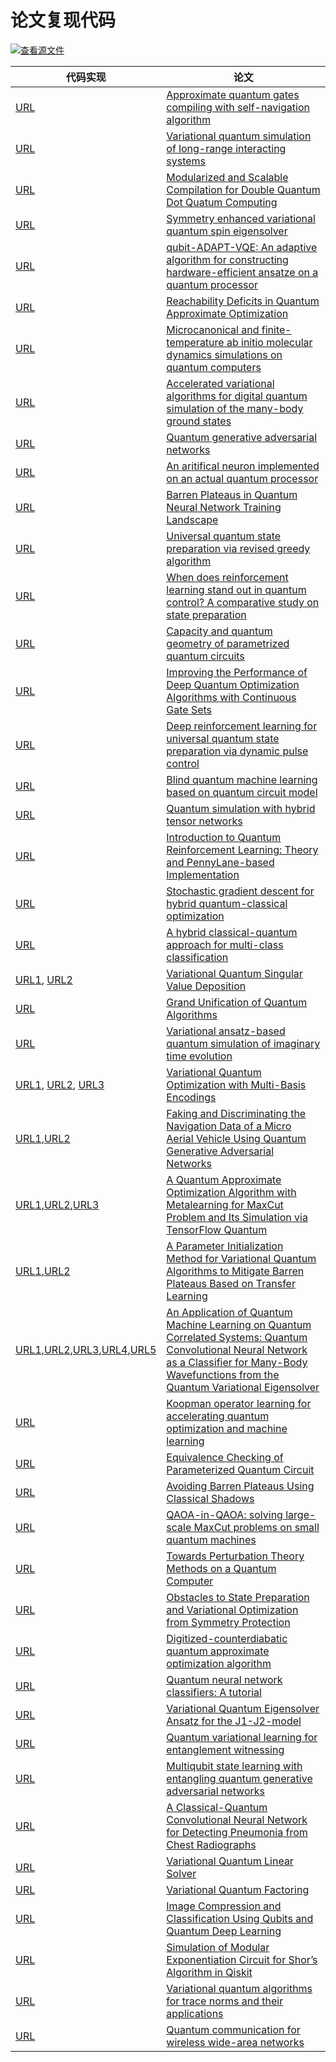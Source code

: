 # 论文复现代码

[![查看源文件](https://mindspore-website.obs.cn-north-4.myhuaweicloud.com/website-images/r2.5.0/resource/_static/logo_source.svg)](https://gitee.com/mindspore/docs/blob/r2.5.0/docs/mindquantum/docs/source_zh_cn/paper_with_code.md)

| 代码实现                                                                                                                                                                                                                                                                                                                                                                                                                                                                                                                                  | 论文                                                                                                                                                                                                                                    |
| ----------------------------------------------------------------------------------------------------------------------------------------------------------------------------------------------------------------------------------------------------------------------------------------------------------------------------------------------------------------------------------------------------------------------------------------------------------------------------------------------------------------------------------------- | --------------------------------------------------------------------------------------------------------------------------------------------------------------------------------------------------------------------------------------- |
| [URL](https://gitee.com/mindspore/mindquantum/blob/research/paper_with_code/approximate_quantum_gates_compilation_with_self_navigation_algorithm/GC_via_SN_algorithm.ipynb)                                                                                                                                                                                                                                                                                                                                                               | [Approximate quantum gates compiling with self-navigation algorithm](https://arxiv.org/abs/2204.02555)                                                                                                                                  |
| [URL](https://gitee.com/mindspore/mindquantum/tree/research/paper_with_code/long_range_vqe)                                                                                                                                                                                                                                                                                                                                                                                                                                               | [Variational quantum simulation of long-range interacting systems](https://arxiv.org/abs/2203.14281)                                                                                                                                    |
| [URL](https://gitee.com/mindspore/mindquantum/tree/research/paper_with_code/modularized_and_scalable_compilation_for_double_quantum_dot_quatum_computing)                                                                                                                                                                                                                                                                                                                                                                                 | [Modularized and Scalable Compilation for Double Quantum Dot Quatum Computing](https://arxiv.org/abs/2211.05300)                                                                                                                        |
| [URL](https://gitee.com/mindspore/mindquantum/tree/research/paper_with_code/symmetry_enhanced_variational_quantum_spin_eigensolver)                                                                                                                                                                                                                                                                                                                                                                                                       | [Symmetry enhanced variational quantum spin eigensolver](https://arxiv.org/abs/2203.02444)                                                                                                                                              |
| [URL](https://gitee.com/mindspore/mindquantum/tree/research/paper_recurrence/2021/02_hw86909202)                                                                                                                                                                                                                                                                                                                                                                                                                                          | [qubit-ADAPT-VQE: An adaptive algorithm for constructing hardware-efficient ansatze on a quantum processor](https://arxiv.org/abs/1911.10205)                                                                                           |
| [URL](https://gitee.com/mindspore/mindquantum/tree/research/paper_recurrence/2021/04_Magi)                                                                                                                                                                                                                                                                                                                                                                                                                                                | [Reachability Deficits in Quantum Approximate Optimization](https://arxiv.org/abs/1906.11259)                                                                                                                                           |
| [URL](https://gitee.com/mindspore/mindquantum/tree/research/paper_recurrence/2021/05_hw_008615959957849_01)                                                                                                                                                                                                                                                                                                                                                                                                                               | [Microcanonical and finite-temperature ab initio molecular dynamics simulations on quantum computers](https://arxiv.org/abs/2008.08144v1)                                                                                               |
| [URL](https://gitee.com/mindspore/mindquantum/tree/research/paper_recurrence/2021/06_hw08624896)                                                                                                                                                                                                                                                                                                                                                                                                                                          | [Accelerated variational algorithms for digital quantum simulation of the many-body ground states](https://arxiv.org/abs/2006.09415)                                                                                                    |
| [URL](https://gitee.com/mindspore/mindquantum/tree/research/paper_recurrence/2021/09_big91987)                                                                                                                                                                                                                                                                                                                                                                                                                                            | [Quantum generative adversarial networks](https://arxiv.org/abs/1804.08641)                                                                                                                                                             |
| [URL](https://gitee.com/mindspore/mindquantum/blob/research/paper_recurrence/2021/10_Mr_Tang754/main.ipynb)                                                                                                                                                                                                                                                                                                                                                                                                                               | [An aritifical neuron implemented on an actual quantum processor](https://arxiv.org/abs/1811.02266)                                                                                                                                     |
| [URL](https://gitee.com/mindspore/mindquantum/blob/research/paper_recurrence/2021/12_hid_b4uryzmyfxuzzn1/main.ipynb)                                                                                                                                                                                                                                                                                                                                                                                                                      | [Barren Plateaus in Quantum Neural Network Training Landscape](https://www.nature.com/articles/s41467-018-07090-4)                                                                                                                      |
| [URL](https://gitee.com/mindspore/mindquantum/blob/research/paper_recurrence/2021/13_waikikilck/main.ipynb)                                                                                                                                                                                                                                                                                                                                                                                                                               | [Universal quantum state preparation via revised greedy algorithm](https://arxiv.org/pdf/2108.03351.pdf)                                                                                                                                |
| [URL](https://gitee.com/mindspore/mindquantum/blob/research/paper_recurrence/2021/15_firing_feather/main.ipynb)                                                                                                                                                                                                                                                                                                                                                                                                                           | [When does reinforcement learning stand out in quantum control? A comparative study on state preparation](https://arxiv.org/abs/1902.02157)                                                                                             |
| [URL](https://gitee.com/mindspore/mindquantum/blob/research/paper_recurrence/2021/19_Rebecca/main.ipynb)                                                                                                                                                                                                                                                                                                                                                                                                                                  | [Capacity and quantum geometry of parametrized quantum circuits](https://arxiv.org/abs/2102.01659)                                                                                                                                      |
| [URL](https://gitee.com/mindspore/mindquantum/blob/research/paper_recurrence/2021/20_faketrue/main.ipynb)                                                                                                                                                                                                                                                                                                                                                                                                                                 | [Improving the Performance of Deep Quantum Optimization Algorithms with Continuous Gate Sets](https://arxiv.org/abs/2005.05275)                                                                                                         |
| [URL](https://gitee.com/mindspore/mindquantum/blob/research/paper_recurrence/2021/21_waikikilick/main.ipynb)                                                                                                                                                                                                                                                                                                                                                                                                                              | [Deep reinforcement learning for universal quantum state preparation via dynamic pulse control](https://doi.org/10.1140/epjqt/s40507-021-00119-6)                                                                                       |
| [URL](https://gitee.com/mindspore/mindquantum/blob/research/paper_recurrence/2021/22_hw33393305/main.ipynb)                                                                                                                                                                                                                                                                                                                                                                                                                               | [Blind quantum machine learning based on quantum circuit model](https://link.springer.com/article/10.1007/s11128-021-03301-y)                                                                                                           |
| [URL](https://gitee.com/mindspore/mindquantum/blob/research/paper_recurrence/2021/24_hw_008613816232674_01/main.ipynb)                                                                                                                                                                                                                                                                                                                                                                                                                    | [Quantum simulation with hybrid tensor networks](https://arxiv.org/abs/2007.00958)                                                                                                                                                      |
| [URL](https://gitee.com/mindspore/mindquantum/blob/research/paper_recurrence/2021/28_hid_r3jndb66c0zbhr9/main.ipynb)                                                                                                                                                                                                                                                                                                                                                                                                                      | [Introduction to Quantum Reinforcement Learning: Theory and PennyLane-based Implementation](https://arxiv.org/abs/2108.06849)                                                                                                           |
| [URL](https://gitee.com/mindspore/mindquantum/tree/research/paper_recurrence/2021/30_hw_008613571866975_01)                                                                                                                                                                                                                                                                                                                                                                                                                               | [Stochastic gradient descent for hybrid quantum-classical optimization](https://arxiv.org/abs/1910.01155)                                                                                                                               |
| [URL](https://gitee.com/mindspore/mindquantum/blob/research/paper_recurrence/2021/35_Mr_Tang754/main.ipynb)                                                                                                                                                                                                                                                                                                                                                                                                                               | [A hybrid classical-quantum approach for multi-class classification](https://link.springer.com/article/10.1007/s11128-021-03029-9)                                                                                                      |
| [URL1](https://gitee.com/mindspore/mindquantum/blob/research/paper_recurrence/2021/38_lolo1222/main.ipynb), [URL2](https://gitee.com/mindspore/mindquantum/tree/research/paper_recurrence/2023/53_your_lili)                                                                                                                                                                                                                                                                                                                              | [Variational Quantum Singular Value Deposition](https://arxiv.org/abs/2006.02336)                                                                                                                                                       |
| [URL](https://gitee.com/mindspore/mindquantum/blob/research/paper_recurrence/2021/48_kyrrego/main.ipynb)                                                                                                                                                                                                                                                                                                                                                                                                                                  | [Grand Unification of Quantum Algorithms](https://arxiv.org/abs/2105.02859)                                                                                                                                                             |
| [URL](https://gitee.com/mindspore/mindquantum/blob/research/paper_recurrence/2021/50_hw_008613816232674_01/main.ipynb)                                                                                                                                                                                                                                                                                                                                                                                                                    | [Variational ansatz-based quantum simulation of imaginary time evolution](https://www.nature.com/articles/s41534-019-0187-2)                                                                                                            |
| [URL1](https://gitee.com/mindspore/mindquantum/tree/research/paper_recurrence/2022/11_hw58695368), [URL2](https://gitee.com/mindspore/mindquantum/tree/research/paper_recurrence/2022/11_richybai), [URL3](https://gitee.com/mindspore/mindquantum/blob/research/paper_recurrence/2022/11_xhliang05/readme.ipynb)                                                                                                                                                                                                                         | [Variational Quantum Optimization with Multi-Basis Encodings](https://arxiv.org/abs/2106.13304)                                                                                                                                         |
| [URL1](https://gitee.com/mindspore/mindquantum/blob/research/paper_recurrence/2022/12_chzh32/readme.ipynb),[URL2](https://gitee.com/mindspore/mindquantum/tree/research/paper_recurrence/2022/12_richybai)                                                                                                                                                                                                                                                                                                                                | [Faking and Discriminating the Navigation Data of a Micro Aerial Vehicle Using Quantum Generative Adversarial Networks](https://arxiv.org/abs/1907.03038v3)                                                                             |
| [URL1](https://gitee.com/mindspore/mindquantum/blob/research/paper_recurrence/2022/13_arapat/readme.ipynb),[URL2](https://gitee.com/mindspore/mindquantum/tree/research/paper_recurrence/2022/13_richybai),[URL3](https://gitee.com/mindspore/mindquantum/blob/research/paper_recurrence/2022/13_xianhe_hw_008617620895776_01/MetaQAOA-MaxCut%E6%A8%A1%E5%9E%8B%E8%87%AA%E9%AA%8C%E6%8A%A5%E5%91%8A.md)                                                                                                                                   | [A Quantum Approximate Optimization Algorithm with Metalearning for MaxCut Problem and Its Simulation via TensorFlow Quantum](https://www.hindawi.com/journals/mpe/2021/6655455/)                                                       |
| [URL1](https://gitee.com/mindspore/mindquantum/tree/research/paper_recurrence/2022/14_richybai),[URL2](https://gitee.com/mindspore/mindquantum/blob/research/paper_recurrence/2022/14_waikikilick/readme.ipynb)                                                                                                                                                                                                                                                                                                                           | [A Parameter Initialization Method for Variational Quantum Algorithms to Mitigate Barren Plateaus Based on Transfer Learning](https://arxiv.org/abs/2112.10952v1)                                                                       |
| [URL1](https://gitee.com/mindspore/mindquantum/tree/research/paper_recurrence/2022/15_durga),[URL2](https://gitee.com/mindspore/mindquantum/tree/research/paper_recurrence/2022/15_hw58695368),[URL3](https://gitee.com/mindspore/mindquantum/blob/research/paper_recurrence/2022/15_hw_008617852167951_01/readme.ipynb),[URL4](https://gitee.com/mindspore/mindquantum/blob/research/paper_recurrence/2022/15_miaomiaomiao/readme.ipynb),[URL5](https://gitee.com/mindspore/mindquantum/tree/research/paper_recurrence/2022/15_richybai) | [An Application of Quantum Machine Learning on Quantum Correlated Systems: Quantum Convolutional Neural Network as a Classifier for Many-Body Wavefunctions from the Quantum Variational Eigensolver](https://arxiv.org/abs/2111.05076) |
| [URL](https://gitee.com/mindspore/mindquantum/tree/research/paper_recurrence/2023/01_whisky98)                                                                                                                                                                                                                                                                                                                                                                                                                                            | [Koopman operator learning for accelerating quantum optimization and machine learning](https://arxiv.org/abs/2211.01365)                                                                                                                |
| [URL](https://gitee.com/mindspore/mindquantum/tree/research/paper_recurrence/2023/03_faketrue)                                                                                                                                                                                                                                                                                                                                                                                                                                            | [Equivalence Checking of Parameterized Quantum Circuit](https://arxiv.org/abs/2210.12166)                                                                                                                                               |
| [URL](https://gitee.com/mindspore/mindquantum/tree/research/paper_recurrence/2023/05_hid_b4uryzmyfxuzzn1)                                                                                                                                                                                                                                                                                                                                                                                                                                 | [Avoiding Barren Plateaus Using Classical Shadows](https://journals.aps.org/prxquantum/abstract/10.1103/PRXQuantum.3.020365)                                                                                                            |
| [URL](https://gitee.com/mindspore/mindquantum/blob/research/paper_recurrence/2023/07_waikikilick/readme.ipynb)                                                                                                                                                                                                                                                                                                                                                                                                                            | [QAOA-in-QAOA: solving large-scale MaxCut problems on small quantum machines](https://arxiv.org/abs/2205.11762)                                                                                                                         |
| [URL](https://gitee.com/mindspore/mindquantum/tree/research/paper_recurrence/2023/17_hw_008615201439470/17_hw_008615201439470)                                                                                                                                                                                                                                                                                                                                                                                                            | [Towards Perturbation Theory Methods on a Quantum Computer](https://arxiv.org/abs/2206.14955)                                                                                                                                           |
| [URL](https://gitee.com/mindspore/mindquantum/blob/research/paper_recurrence/2023/18_hw58695368/main.ipynb)                                                                                                                                                                                                                                                                                                                                                                                                                               | [Obstacles to State Preparation and Variational Optimization from Symmetry Protection](https://arxiv.org/abs/1910.08980)                                                                                                                |
| [URL](https://gitee.com/mindspore/mindquantum/blob/research/paper_recurrence/2023/19_Mr_Tang754/main.ipynb)                                                                                                                                                                                                                                                                                                                                                                                                                               | [Digitized-counterdiabatic quantum approximate optimization algorithm](https://arxiv.org/abs/2107.02789)                                                                                                                                |
| [URL](https://gitee.com/mindspore/mindquantum/blob/research/paper_recurrence/2023/21_yjshun/main.ipynb)                                                                                                                                                                                                                                                                                                                                                                                                                                   | [Quantum neural network classifiers: A tutorial](https://scipost.org/SciPostPhysLectNotes.61)                                                                                                                                           |
| [URL](https://gitee.com/mindspore/mindquantum/blob/research/paper_recurrence/2023/22_waikikilick/readme.ipynb#https://gitee.com/link?target=https%3A%2F%2Farxiv.org%2Fabs%2F2205.11198)                                                                                                                                                                                                                                                                                                                                                   | [Variational Quantum Eigensolver Ansatz for the J1-J2-model](https://arxiv.org/abs/2205.11198)                                                                                                                                          |
| [URL](https://gitee.com/mindspore/mindquantum/tree/research/paper_recurrence/2023/23_your_lili)                                                                                                                                                                                                                                                                                                                                                                                                                                           | [Quantum variational learning for entanglement witnessing](https://arxiv.org/abs/2205.10429)                                                                                                                                            |
| [URL](https://gitee.com/mindspore/mindquantum/blob/research/paper_recurrence/2023/24_chzh32/readme.ipynb)                                                                                                                                                                                                                                                                                                                                                                                                                                 | [Multiqubit state learning with entangling quantum generative adversarial networks](https://journals.aps.org/pra/abstract/10.1103/PhysRevA.106.032429)                                                                                  |
| [URL](https://gitee.com/mindspore/mindquantum/tree/research/paper_recurrence/2023/30_jiawang_yu)                                                                                                                                                                                                                                                                                                                                                                                                                                          | [A Classical-Quantum Convolutional Neural Network for Detecting Pneumonia from Chest Radiographs](https://arxiv.org/abs/2202.10452)                                                                                                     |
| [URL](https://gitee.com/mindspore/mindquantum/blob/research/paper_recurrence/2023/38_jiawang_yu/main.ipynb)                                                                                                                                                                                                                                                                                                                                                                                                                               | [Variational Quantum Linear Solver](https://arxiv.org/abs/1909.05820)                                                                                                                                                                   |
| [URL](https://gitee.com/mindspore/mindquantum/tree/research/paper_recurrence/2023/40_hw58695368)                                                                                                                                                                                                                                                                                                                                                                                                                                          | [Variational Quantum Factoring](https://arxiv.org/abs/1808.08927)                                                                                                                                                                       |
| [URL](https://gitee.com/mindspore/mindquantum/tree/research/paper_recurrence/2023/47_richybai)                                                                                                                                                                                                                                                                                                                                                                                                                                            | [Image Compression and Classification Using Qubits and Quantum Deep Learning](https://arxiv.org/abs/2110.05476)                                                                                                                         |
| [URL](https://gitee.com/mindspore/mindquantum/tree/research/paper_recurrence/2023/51_your_lili)                                                                                                                                                                                                                                                                                                                                                                                                                                           | [Simulation of Modular Exponentiation Circuit for Shor’s Algorithm in Qiskit](https://ieeexplore.ieee.org/document/9310794)                                                                                                             |
| [URL](https://gitee.com/mindspore/mindquantum/blob/research/paper_recurrence/2023/54_hid_tk1zaoo2lfzd3jw/main.ipynb)                                                                                                                                                                                                                                                                                                                                                                                                                      | [Variational quantum algorithms for trace norms and their applications](https://arxiv.org/abs/2012.05768)                                                                                                                               |
| [URL](https://gitee.com/mindspore/mindquantum/tree/research/paper_recurrence/2023/64_your_lili)                                                                                                                                                                                                                                                                                                                                                                                                                                           | [Quantum communication for wireless wide-area networks](https://ieeexplore.ieee.org/document/1461505)                                                                                                                                   |
